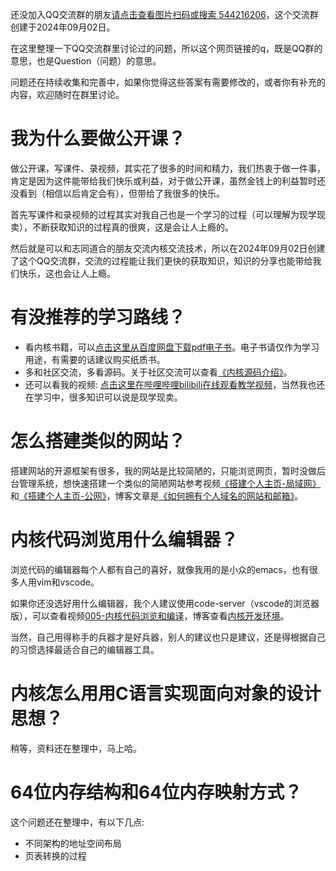 还没加入QQ交流群的朋友[请点击查看图片扫码或搜索 544216206](https://chenxiaosong.com/pictures/qq.jpg)，这个交流群创建于2024年09月02日。

在这里整理一下QQ交流群里讨论过的问题，所以这个网页链接的q，既是QQ群的意思，也是Question（问题）的意思。

问题还在持续收集和完善中，如果你觉得这些答案有需要修改的，或者你有补充的内容，欢迎随时在群里讨论。

# 我为什么要做公开课？

做公开课，写课件、录视频，其实花了很多的时间和精力，我们热衷于做一件事，肯定是因为这件能带给我们快乐或利益，对于做公开课，虽然金钱上的利益暂时还没看到（相信以后肯定会有），但带给了我很多的快乐。

首先写课件和录视频的过程其实对我自己也是一个学习的过程（可以理解为现学现卖），不断获取知识的过程真的很爽，这是会让人上瘾的。

然后就是可以和志同道合的朋友交流内核交流技术，所以在2024年09月02日创建了这个QQ交流群，交流的过程能让我们更快的获取知识，知识的分享也能带给我们快乐，这也会让人上瘾。

# 有没推荐的学习路线？

- 看内核书籍，可以[点击这里从百度网盘下载pdf电子书](https://chenxiaosong.com/baidunetdisk)。电子书请仅作为学习用途，有需要的话建议购买纸质书。
- 多和社区交流，多看源码。关于社区交流可以查看[《内核源码介绍》](https://chenxiaosong.com/courses/kernel/kernel-source.html)。
- 还可以看我的视频: [点击这里在哔哩哔哩bilibili在线观看教学视频](https://chenxiaosong.com/bili)，当然我也还在学习中，很多知识可以说是现学现卖。

# 怎么搭建类似的网站？

搭建网站的开源框架有很多，我的网站是比较简陋的，只能浏览网页，暂时没做后台管理系统，想快速搭建一个类似的简陋网站参考视频[《搭建个人主页-局域网》](https://www.bilibili.com/video/BV14z421z7Mb/)和[《搭建个人主页-公网》](https://www.bilibili.com/video/BV1Tm421579v/)，博客文章是[《如何拥有个人域名的网站和邮箱》](https://chenxiaosong.com/src/blog-web/blog-web.html)。

# 内核代码浏览用什么编辑器？

浏览代码的编辑器每个人都有自己的喜好，就像我用的是小众的emacs，也有很多人用vim和vscode。

如果你还没选好用什么编辑器，我个人建议使用code-server（vscode的浏览器版），可以查看视频[005-内核代码浏览和编译](https://www.bilibili.com/video/BV1zC41177gg/)，博客查看[内核开发环境](https://chenxiaosong.com/courses/kernel/kernel-dev-environment.html)。

当然，自己用得称手的兵器才是好兵器，别人的建议也只是建议，还是得根据自己的习惯选择最适合自己的编辑器工具。

# 内核怎么用用C语言实现面向对象的设计思想？

稍等，资料还在整理中，马上哈。

# 64位内存结构和64位内存映射方式？

这个问题还在整理中，有以下几点:

- 不同架构的地址空间布局
- 页表转换的过程

